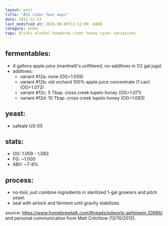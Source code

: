 ```yaml
---
layout: post
title: "#12 cider four ways"
date: 2012-12-23
last_modified_at: 2025-08-05T13:12:09 -0400
category: other
tags: drinks alcohol homebrew cider honey cyser variations
---
```

## fermentables:
* 4 gallons apple juice (martinelli's unfiltered, no-additives in 1/2 gal jugs)
* additives:
  * variant #12a: none (OG=1.059)
  * variant #12b: old orchard 100% apple juice concentrate (1 can) (OG=1.072)
  * variant #12c: 5 Tbsp. cross creek tupelo honey (OG=1.071)
  * variant #12d: 10 Tbsp. cross creek tupelo honey (OG=1.083)

## yeast:
* safeale US-05

## stats:
* OG: 1.059 - 1.083
* FG: ~1.000
* ABV: ~7-8%

## process:
* no-boil, just combine ingredients in sterilized 1-gal growlers and pitch yeast.
* seal with airlock and ferment until gravity stabilizes.

source: <https://www.homebrewtalk.com/threads/edworts-apfelwein.33986/> and personal
  communication from Matt Critchlow (12/10/2012).
